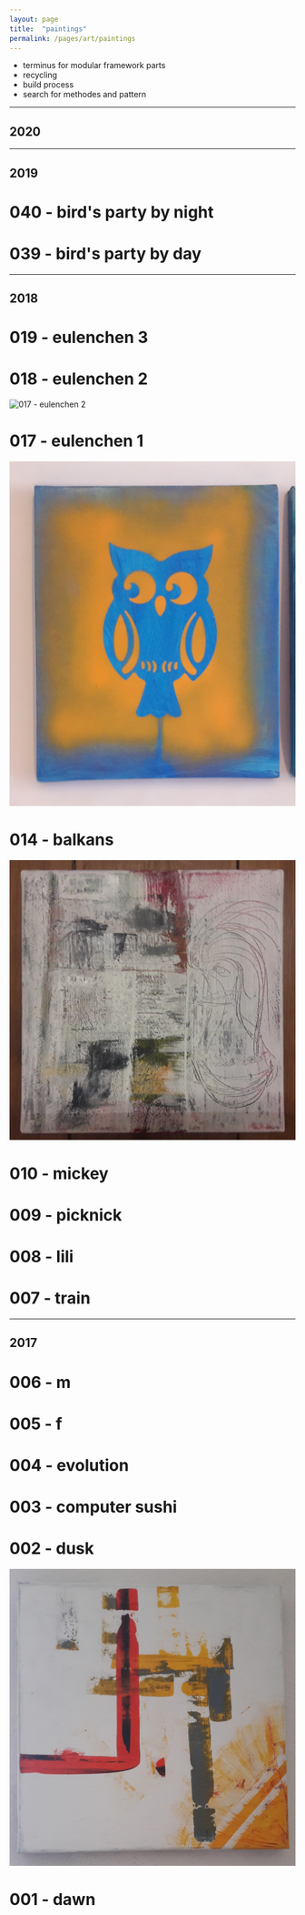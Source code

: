 ```yaml
---
layout: page
title:  "paintings"
permalink: /pages/art/paintings
---
```


- terminus for modular framework parts
- recycling
- build process
- search for methodes and pattern

---
## 2020

---
## 2019
# 040 - bird's party by night
# 039 - bird's party by day

---
## 2018

# 019 - eulenchen 3
# 018 - eulenchen 2
![017 - eulenchen 2](/images/18.jpg)
# 017 - eulenchen 1
![017 - eulenchen 1](17.jpg)
# 014 - balkans
![014 - balkans](14.jpg)
# 010 - mickey
# 009 - picknick
# 008 - lili
# 007 - train

---
## 2017
# 006 - m
# 005 - f
# 004 - evolution
# 003 - computer sushi
# 002 - dusk
![002 - dusk](02.jpg)
# 001 - dawn


